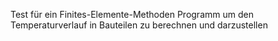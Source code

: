 Test für ein Finites-Elemente-Methoden Programm um den Temperaturverlauf in Bauteilen zu berechnen und darzustellen
